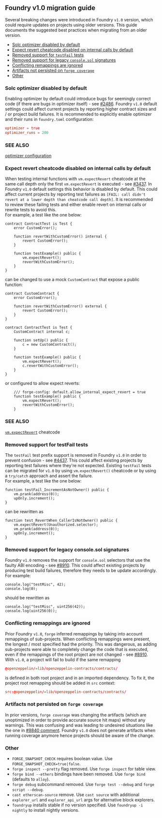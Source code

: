 ## Foundry v1.0 migration guide

Several breaking changes were introduced in Foundry `v1.0` version, which could require updates on projects using older versions.
This guide documents the suggested best practices when migrating from an older version.

- [Solc optimizer disabled by default](#solc-optimizer-disabled-by-default)
- [Expect revert cheatcode disabled on internal calls by default](#expect-revert-cheatcode-disabled-on-internal-calls-by-default)
- [Removed support for `testFail` tests](#removed-support-for-testfail-tests)
- [Removed support for legacy `console.sol` signatures](#removed-support-for-legacy-consolesol-signatures)
- [Conflicting remappings are ignored](#conflicting-remappings-are-ignored)
- [Artifacts not persisted on `forge coverage`](#artifacts-not-persisted-on-forge-coverage)
- [Other](#other)


### Solc optimizer disabled by default
Enabling optimizer by default could introduce bugs for seemingly correct code (if there are bugs in optimizer itself) - see [#2486](https://github.com/foundry-rs/foundry/issues/2486). Foundry `v1.0` default settings could affect current projects by reporting higher contract sizes and / or project build failures. It is recommended to explicitly enable optimizer and their runs in `foundry.toml` configuration:
```toml
optimizer = true
optimizer_runs = 200
```
### SEE ALSO
[optimizer configuration](../reference/config/solidity-compiler.md#optimizer)

### Expect revert cheatcode disabled on internal calls by default
When testing internal functions with `vm.expectRevert` cheatcode at the same call depth only the first `vm.expectRevert` is executed - see [#3437](https://github.com/foundry-rs/foundry/issues/3437). In Foundry `v1.0` default settings this behavior is disabled by default. This could affect current projects by reporting test failures as `[FAIL: call didn't revert at a lower depth than cheatcode call depth]`. It is recommended to review these failing tests and either enable revert on internal calls or rewrite tests to avoid this.  
For example, a test like the one below:
```solidity
contract ContractTest is Test {
    error CustomError();
    
    function revertWithCustomError() internal {
        revert CustomError();
    }

    function testExample() public {
        vm.expectRevert();
        revertWithCustomError();
    }
}
```
can be changed to use a mock `CustomContract` that expose a public function:
```solidity
contract CustomContract {
    error CustomError();

    function revertWithCustomError() external {
        revert CustomError();
    }
}

contract ContractTest is Test {
    CustomContract internal c;

    function setUp() public {
        c = new CustomContract();
    }

    function testExample() public {
        vm.expectRevert();
        c.revertWithCustomError();
    }
}
```
or configured to allow expect reverts:
```solidity
    /// forge-config: default.allow_internal_expect_revert = true
    function testExample() public {
        vm.expectRevert();
        revertWithCustomError();
    }
```
### SEE ALSO
[`vm.expectRevert`](../cheatcodes/expect-revert.md#error) cheatcode

### Removed support for testFail tests
The `testFail` test prefix support is removed in Foundry `v1.0` in order to prevent confusion - see [#4437](https://github.com/foundry-rs/foundry/issues/4437). This could affect existing projects by reporting test failures where they're not expected. Existing `testFail` tests can be migrated for `v1.0` by using `vm.expectRevert()` cheatcode or by using a `try/catch` approach and assert the failure.  
For example, a test like the one below:
```solidity
function testFail_IncrementAsNotOwner() public {
    vm.prank(address(0));
    upOnly.increment();
}
```
can be rewritten as
```solidity
function test_RevertWhen_CallerIsNotOwner() public {
    vm.expectRevert(Unauthorized.selector);
    vm.prank(address(0));
    upOnly.increment();
}
```

### Removed support for legacy console.sol signatures
Foundry `v1.0` removes the support for `console.sol` selectors that use the faulty ABI encoding - see [#8910](https://github.com/foundry-rs/foundry/issues/8910). This could affect existing projects by producing test build failures, therefore they needs to be update accordingly. For example:  
```solidity
console.log("testMisc", 42);
console.log(0);
```
should be rewritten as  
```solidity
console.log("testMisc", uint256(42));
console.log(uint256(0));
```

### Conflicting remappings are ignored
Prior Foundry `v1.0`, `forge` inferred remappings by taking into account remappings of sub-projects. When conflicting remappings were present, the longest / most specified had the priority. This was dangerous, as adding sub-projects were able to completely change the code that is executed, even if the remappings of the root project are not changed - see [#8910](https://github.com/foundry-rs/foundry/issues/9146).
With `v1.0`, a project will fail to build if the same remapping
```toml
@openzeppelin/=lib/openzeppelin-contracts/contracts/
```
is defined in both root project and in an imported dependency. 
To fix it, the project root remapping should be added in `src` context:
```toml
src:@openzeppelin/=lib/openzeppelin-contracts/contracts/
```

### Artifacts not persisted on `forge coverage`
In prior versions, `forge coverage` was changing the artifacts (which are unoptimized in order to provide accurate source hit maps) without any warnings. This was confusing and was leading to undesired situations like the one in [#8840 comment](https://github.com/foundry-rs/foundry/issues/8840#issuecomment-2390792012). Foundry `v1.0` does not generate artifacts when running coverage anymore hence projects should be aware of the change.

### Other

- `FORGE_SNAPSHOT_CHECK` requires boolean value. Use `FORGE_SNAPSHOT_CHECK=true|false`.
- `forge inspect --pretty` flag removed. Use `forge inspect` for table view.
- `forge bind --ethers` bindings have been removed. Use `forge bind` (defaults to `alloy`).
- `forge debug` subcommand removed. Use `forge test --debug` and `forge script --debug`.
- `cast etherscan-source` remove. Use `cast source` with additional `explorer_url` and `explorer_api_url` args for alternative block explorers.
- `foundryup` installs stable if no version specified. Use `foundryup -i nightly` to install nightly versions.


